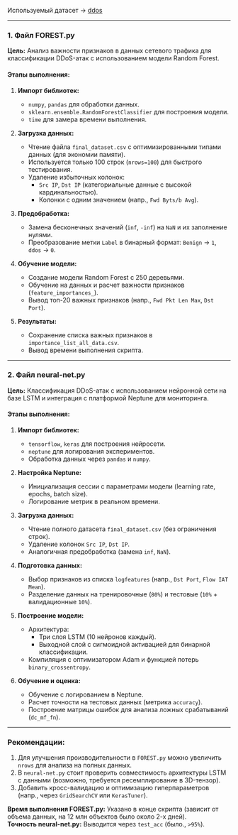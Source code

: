 Используемый датасет -> [ddos](https://www.kaggle.com/datasets/devendra416/ddos-datasets)

---

### **1. Файл FOREST.py**
**Цель:** Анализ важности признаков в данных сетевого трафика для классификации DDoS-атак с использованием модели Random Forest.

#### **Этапы выполнения:**
1. **Импорт библиотек:**
   - `numpy`, `pandas` для обработки данных.
   - `sklearn.ensemble.RandomForestClassifier` для построения модели.
   - `time` для замера времени выполнения.

2. **Загрузка данных:**
   - Чтение файла `final_dataset.csv` с оптимизированными типами данных (для экономии памяти).
   - Используется только 100 строк (`nrows=100`) для быстрого тестирования.
   - Удаление избыточных колонок:
     - `Src IP`, `Dst IP` (категориальные данные с высокой кардинальностью).
     - Колонки с одним значением (напр., `Fwd Byts/b Avg`).

3. **Предобработка:**
   - Замена бесконечных значений (`inf`, `-inf`) на `NaN` и их заполнение нулями.
   - Преобразование метки `Label` в бинарный формат: `Benign` → `1`, `ddos` → `0`.

4. **Обучение модели:**
   - Создание модели Random Forest с 250 деревьями.
   - Обучение на данных и расчет важности признаков (`feature_importances_`).
   - Вывод топ-20 важных признаков (напр., `Fwd Pkt Len Max`, `Dst Port`).

5. **Результаты:**
   - Сохранение списка важных признаков в `importance_list_all_data.csv`.
   - Вывод времени выполнения скрипта.

---

### **2. Файл neural-net.py**
**Цель:** Классификация DDoS-атак с использованием нейронной сети на базе LSTM и интеграция с платформой Neptune для мониторинга.

#### **Этапы выполнения:**
1. **Импорт библиотек:**
   - `tensorflow`, `keras` для построения нейросети.
   - `neptune` для логирования экспериментов.
   - Обработка данных через `pandas` и `numpy`.

2. **Настройка Neptune:**
   - Инициализация сессии с параметрами модели (learning rate, epochs, batch size).
   - Логирование метрик в реальном времени.

3. **Загрузка данных:**
   - Чтение полного датасета `final_dataset.csv` (без ограничения строк).
   - Удаление колонок `Src IP`, `Dst IP`.
   - Аналогичная предобработка (замена `inf`, `NaN`).

4. **Подготовка данных:**
   - Выбор признаков из списка `logfeatures` (напр., `Dst Port`, `Flow IAT Mean`).
   - Разделение данных на тренировочные (`80%`) и тестовые (`10%` + валидационные `10%`).

5. **Построение модели:**
   - Архитектура:
     - Три слоя LSTM (10 нейронов каждый).
     - Выходной слой с сигмоидной активацией для бинарной классификации.
   - Компиляция с оптимизатором Adam и функцией потерь `binary_crossentropy`.

6. **Обучение и оценка:**
   - Обучение с логированием в Neptune.
   - Расчет точности на тестовых данных (метрика `accuracy`).
   - Построение матрицы ошибок для анализа ложных срабатываний (`dc_mf_fn`).

---

### **Рекомендации:**
1. Для улучшения производительности в `FOREST.py` можно увеличить `nrows` для анализа на полных данных.
2. В `neural-net.py` стоит проверить совместимость архитектуры LSTM с данными (возможно, требуется ресемплирование в 3D-тензор).
3. Добавить кросс-валидацию и оптимизацию гиперпараметров (напр., через `GridSearchCV` или `KerasTuner`).

**Время выполнения FOREST.py:** Указано в конце скрипта (зависит от объема данных, на 12 млн объектов было около 2-х дней).  
**Точность neural-net.py:** Выводится через `test_acc` (было., `>95%`).

